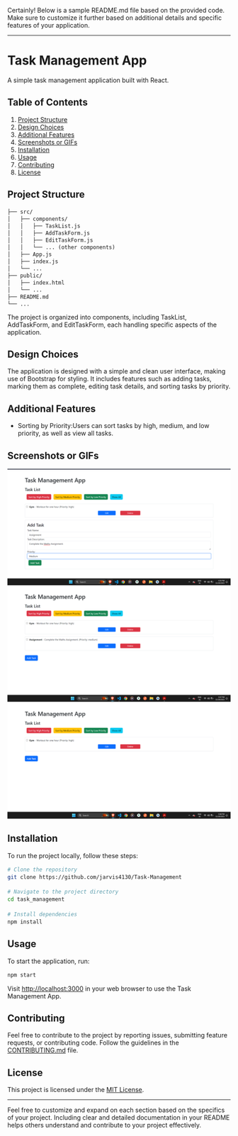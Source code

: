 Certainly! Below is a sample README.md file based on the provided code. Make sure to customize it further based on additional details and specific features of your application.

---

# Task Management App

A simple task management application built with React.

## Table of Contents

1. [Project Structure](#project-structure)
2. [Design Choices](#design-choices)
3. [Additional Features](#additional-features)
4. [Screenshots or GIFs](#screenshots-or-gifs)
5. [Installation](#installation)
6. [Usage](#usage)
7. [Contributing](#contributing)
8. [License](#license)

## Project Structure

```plaintext
├── src/
│   ├── components/
│   │   ├── TaskList.js
│   │   ├── AddTaskForm.js
│   │   ├── EditTaskForm.js
│   │   └── ... (other components)
│   ├── App.js
│   ├── index.js
│   └── ...
├── public/
│   ├── index.html
│   └── ...
├── README.md
└── ...
```

The project is organized into components, including TaskList, AddTaskForm, and EditTaskForm, each handling specific aspects of the application.

## Design Choices

The application is designed with a simple and clean user interface, making use of Bootstrap for styling. It includes features such as adding tasks, marking them as complete, editing task details, and sorting tasks by priority.

## Additional Features

- Sorting by Priority:Users can sort tasks by high, medium, and low priority, as well as view all tasks.

## Screenshots or GIFs
![Alt text](image-1.png)
![Alt text](image.png)
![Alt text](image-2.png)

## Installation

To run the project locally, follow these steps:

```bash
# Clone the repository
git clone https://github.com/jarvis4130/Task-Management

# Navigate to the project directory
cd task_management

# Install dependencies
npm install
```

## Usage

To start the application, run:

```bash
npm start
```

Visit [http://localhost:3000](http://localhost:3000) in your web browser to use the Task Management App.

## Contributing

Feel free to contribute to the project by reporting issues, submitting feature requests, or contributing code. Follow the guidelines in the [CONTRIBUTING.md](CONTRIBUTING.md) file.

## License

This project is licensed under the [MIT License](LICENSE).

---

Feel free to customize and expand on each section based on the specifics of your project. Including clear and detailed documentation in your README helps others understand and contribute to your project effectively.